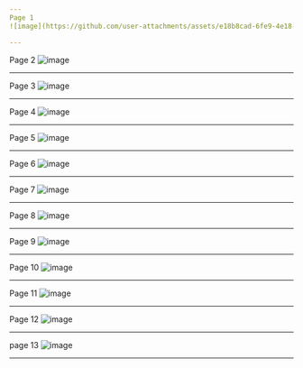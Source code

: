 ```yaml
---
Page 1
![image](https://github.com/user-attachments/assets/e18b8cad-6fe9-4e18-8df2-f7e7e3b19db7)

---
```

Page 2
![image](https://github.com/user-attachments/assets/9395f5a6-37e9-4e65-b974-fae6bfb4647a)

---
Page 3
![image](https://github.com/user-attachments/assets/04e69b95-f5f5-44b2-9306-7628a7c2e376)

---
Page 4
![image](https://github.com/user-attachments/assets/46e748b6-4504-4a1f-99eb-ecb984e330a8)

---
Page 5
![image](https://github.com/user-attachments/assets/31398cf3-3f1c-4fb0-adab-32e5e0d71690)

---
Page 6
![image](https://github.com/user-attachments/assets/9466db93-c6c3-47c8-8da3-fb56f93ccb8c)

---
Page 7
![image](https://github.com/user-attachments/assets/5fd8dd4d-27ef-4532-a72a-dcee109c3e39)

---
Page 8
![image](https://github.com/user-attachments/assets/638c4cd4-08bf-49f3-a6fb-9b1992ebc301)

---
Page 9
![image](https://github.com/user-attachments/assets/c4d97979-7f12-4d3c-9661-c8b4cd0b1640)

---
Page 10
![image](https://github.com/user-attachments/assets/76303f31-cf29-49d1-a537-b412b0feff96)

---
Page 11
![image](https://github.com/user-attachments/assets/35b9ff71-03be-4db0-9e6e-bab475bdb1ca)

---
Page 12
![image](https://github.com/user-attachments/assets/45414332-9d07-492d-965c-dbf8ba97a38e)

---
page 13
![image](https://github.com/user-attachments/assets/8cdc719e-81bc-480f-b3b4-e1cee3367f53)

---

